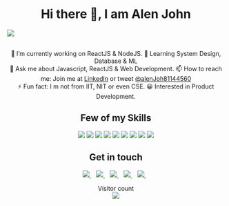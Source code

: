 <h1 align='center'>Hi there 👋, I am Alen John</h1>

<!-- <p align='center'>Software Developer with 1+ years of experience</p> -->

![](https://github.com/alenjohn05/alenjohn05/blob/main/cover-new.png)

<p align='center'>
 <br> 🔭 I’m currently working on ReactJS & NodeJS.
 🌱 Learning System Design, Database & ML
 <br> 💬 Ask me about Javascript, ReactJS & Web Development.
 📫 How to reach me: Join me at <a target="_blank" href="https://www.linkedin.com/in/alen-john-306a571b1">LinkedIn</a> or tweet <a target="_blank" href="https://twitter.com/AlenJoh81144560">@alenJoh81144560</a>
 <br> ⚡ Fun fact: I m not from IIT, NIT or even CSE.
 😀 Interested in Product Development.
</p>

<h2 align='center'>
  Few of my Skills
</h2>

<p align='center'>
 <img src="https://img.shields.io/badge/javascript%20-%23323330.svg?&style=for-the-badge&logo=javascript&logoColor=%23F7DF1E" />
 <img src="https://img.shields.io/badge/-PYTHON-blue?style=for-the-badge&logo=python&logoColor=white"/>
 <img src="https://img.shields.io/badge/html5%20-%23E34F26.svg?&style=for-the-badge&logo=html5&logoColor=white" />    
 <img src="https://img.shields.io/badge/react%20-%2320232a.svg?&style=for-the-badge&logo=react&logoColor=%2361DAFB" />    
 <img src="https://img.shields.io/badge/css3%20-%231572B6.svg?&style=for-the-badge&logo=css3&logoColor=white" />
 <!-- <img src="https://img.shields.io/badge/angular%20-%23DD0031.svg?&style=for-the-badge&logo=angular&logoColor=white" /> -->
 <img src="https://img.shields.io/badge/node.js%20-%2343853D.svg?&style=for-the-badge&logo=node.js&logoColor=white" />
 <img src="https://img.shields.io/badge/redux%20-%23593d88.svg?&style=for-the-badge&logo=redux&logoColor=white" />
 <img src="https://img.shields.io/badge/typescript%20-%23007ACC.svg?&style=for-the-badge&logo=typescript&logoColor=white" />
 <img src="https://img.shields.io/badge/MongoDB-%234ea94b.svg?&style=for-the-badge&logo=mongodb&logoColor=white" />
</p>


<!-- <h2 align='center'>
  Have exposure into
</h2> -->

<!-- <p align='center'>
  PWA, Web APIs, Axios, JWT, FaceAPI Js, Tesseract Js,  <img src="https://img.shields.io/badge/react_native%20-%2320232a.svg?&style=for-the-badge&logo=react&logoColor=%2361DAFB" />,  <img src="https://img.shields.io/badge/bootstrap%20-%23563D7C.svg?&style=for-the-badge&logo=bootstrap&logoColor=white" />, <img src="https://img.shields.io/badge/material%20ui%20-%230081CB.svg?&style=for-the-badge&logo=material-ui&logoColor=white" />, <img src="https://img.shields.io/badge/express.js%20-%23404d59.svg?logo=express-js&logoColor=white&style=for-the-badge" />, <img src="https://img.shields.io/badge/postgres-%23316192.svg?&style=for-the-badge&logo=postgresql&logoColor=white" />, <img src="https://img.shields.io/badge/MongoDB-%234ea94b.svg?&style=for-the-badge&logo=mongodb&logoColor=white" />, <img src="https://img.shields.io/badge/Amazon%20AWS-%23232F3E?logo=amazon-aws&logoColor=white&style=for-the-badge" /> (Lambda, Rekognition, DynamoDB, S3, Cloudfront, API Gateway), <img src="https://img.shields.io/badge/Google%20Cloud-%234285F4?logo=google-cloud&logoColor=white&style=for-the-badge" /> (Firebase, Firestore, Cloud Storage, Cloud Run)
</p> -->

<!-- <h2 align='center'>Checkout My Resume</h2>
<details align="center"> 
 <summary>Download</summary>
 <a target="_blank" href="https://github.com/argodeep/argodeep/raw/master/Arghyadeep-resume.pdf">Click Here</a>
</details> -->

<h2 align='center'>
  Get in touch
</h2>

<p align='center'>
  <a target="_blank" href="https://www.linkedin.com/in/alen-john-306a571b1">
    <img src="https://img.shields.io/badge/linkedin-%230077B5.svg?&style=for-the-badge&logo=linkedin&logoColor=white" />
  </a>&nbsp;&nbsp;
  <a target="_blank" href="https://twitter.com/AlenJoh81144560">
    <img src="https://img.shields.io/badge/twitter-%231DA1F2.svg?&style=for-the-badge&logo=twitter&logoColor=white" />        
  </a>&nbsp;&nbsp;
  <a target="_blank" href="https://github.com/alenjohn05">
    <img src="https://img.shields.io/badge/github-%23100000.svg?&style=for-the-badge&logo=github&logoColor=white" />        
  </a>&nbsp;&nbsp;
   <a target="_blank" href="https://www.behance.net/alenjohn05">
    <img src="https://img.shields.io/badge/-BEHANCE-blue?style=for-the-badge&logo=behance&logoColor=%23F7DF1E" />        
  </a>&nbsp;&nbsp;
   <a target="_blank" href="https://dribbble.com/alenjohn05">
    <img src="https://img.shields.io/badge/-DRIBBBLE-ea4c89?style=for-the-badge&logo=dribbble&logoColor=white" />        
  </a>&nbsp;&nbsp;
</p>
 
<p align="center"> 
  Visitor count<br>
  <img src="https://profile-counter.glitch.me/alenjohn05/count.svg" />
</p>
